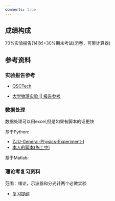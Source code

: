 ```yaml
---
comments: true
---
```

## 成绩构成

70%实验报告(14次)+30%期末考试(闭卷，可带计算器)

## 参考资料

### 实验报告参考

- [QSCTech](https://qsctech.github.io/zju-icicles/%E5%A4%A7%E5%AD%A6%E7%89%A9%E7%90%86%E5%AE%9E%E9%AA%8C/)

- [大学物理实验 || 报告参考](https://mp.weixin.qq.com/s?__biz=MzIyNzEzNzg4NQ==&mid=501961883&idx=1&sn=5aacf837f2ee0178cca1350fa9ca50d4&scene=19#wechat_redirect)

### 数据处理

数据处理可以用excel,但是如果有脚本的话更快

基于Python:

- [ZJU-General-Physics-Experiment-I](https://github.com/TonyCrane/ZJU-General-Physics-Experiment-I)
- [本人的脚本(施工中)](https://github.com/birchtree2/PhyPlot) 

基于Matlab:


### 理论考复习资料

范围：绪论，示波器和分光计两个必做实验

- [复习提纲](https://www.cc98.org/topic/5791193)